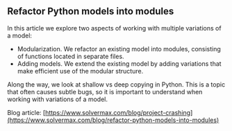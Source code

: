 ## Refactor Python models into modules
In this article we explore two aspects of working with multiple variations of a model:
- Modularization. We refactor an existing model into modules, consisting of functions located in separate files.
- Adding models. We extend the existing model by adding variations that make efficient use of the modular structure.

Along the way, we look at shallow vs deep copying in Python. This is a topic that often causes subtle bugs, so it is important to understand when working with variations of a model.

Blog article: [https://www.solvermax.com/blog/project-crashing](https://www.solvermax.com/blog/refactor-python-models-into-modules)
